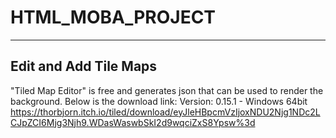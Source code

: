 # HTML_MOBA_PROJECT

----------------------
Edit and Add Tile Maps
----------------------
"Tiled Map Editor" is free and generates json that can be used to render the background.
Below is the download link:
Version: 0.15.1 - Windows 64bit
https://thorbjorn.itch.io/tiled/download/eyJleHBpcmVzIjoxNDU2Njg1NDc2LCJpZCI6Mjg3Njh9.WDasWaswbSkI2d9wqciZxS8Ypsw%3d
